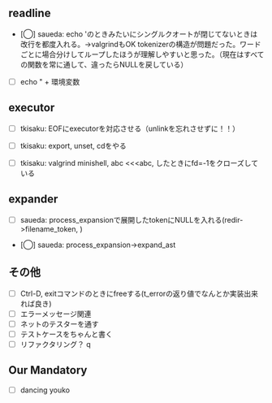 ## readline
- [◯] saueda: echo 'のときみたいにシングルクオートが閉じてないときは改行を都度入れる。→valgrindもOK
	tokenizerの構造が問題だった。ワードごとに場合分けしてループしたほうが理解しやすいと思った。（現在はすべての関数を常に通して、違ったらNULLを戻している）
- [ ] echo " + 環境変数
## executor
- [ ] tkisaku: EOFにexecutorを対応させる（unlinkを忘れさせずに！！）
- [ ] tkisaku: export, unset, cdをやる
- [ ] tkisaku: valgrind minishell, abc <<<abc, したときにfd=-1をクローズしている


## expander
- [ ] saueda: process_expansionで展開したtokenにNULLを入れる(redir->filename_token, )
- [◯] saueda: process_expansion->expand_ast

## その他
- [ ] Ctrl-D, exitコマンドのときにfreeする(t_errorの返り値でなんとか実装出来れば良き)
- [ ] エラーメッセージ関連
- [ ] ネットのテスターを通す
- [ ] テストケースをちゃんと書く
- [ ] リファクタリング？
q
## Our Mandatory
- [ ] dancing youko
